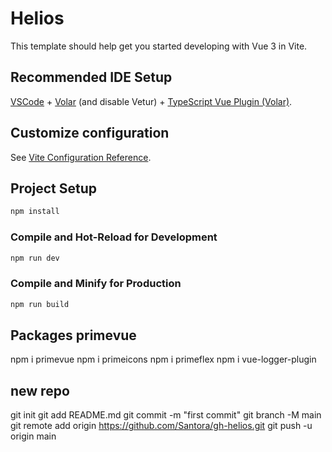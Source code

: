 # Helios

This template should help get you started developing with Vue 3 in Vite.

## Recommended IDE Setup

[VSCode](https://code.visualstudio.com/) + [Volar](https://marketplace.visualstudio.com/items?itemName=Vue.volar) (and disable Vetur) + [TypeScript Vue Plugin (Volar)](https://marketplace.visualstudio.com/items?itemName=Vue.vscode-typescript-vue-plugin).

## Customize configuration

See [Vite Configuration Reference](https://vitejs.dev/config/).

## Project Setup

```sh
npm install
```

### Compile and Hot-Reload for Development

```sh
npm run dev
```

### Compile and Minify for Production

```sh
npm run build
```
## Packages primevue
npm i primevue
npm i primeicons
npm i primeflex
npm i vue-logger-plugin

## new repo
git init
git add README.md
git commit -m "first commit"
git branch -M main
git remote add origin https://github.com/Santora/gh-helios.git
git push -u origin main